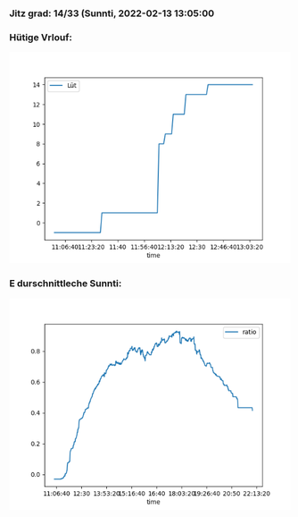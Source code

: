 ### Jitz grad: 14/33 (Sunnti, 2022-02-13 13:05:00

### Hütige Vrlouf:
![Graph](Today.png)

### E durschnittleche Sunnti:
![Graph](Sunnti.png)